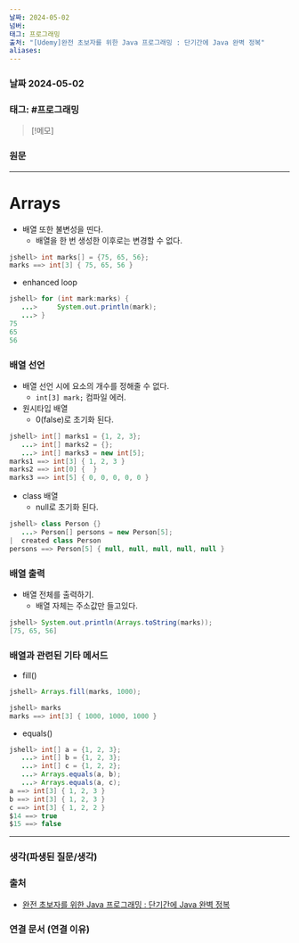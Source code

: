 ```yaml
---
날짜: 2024-05-02
넘버: 
태그: 프로그래밍
출처: "[Udemy]완전 초보자를 위한 Java 프로그래밍 : 단기간에 Java 완벽 정복"
aliases:
---
```

### 날짜  2024-05-02

### 태그:  #프로그래밍

>[!메모]
>

### 원문
---
# Arrays
- 배열 또한 불변성을 띤다.
	- 배열을 한 번 생성한 이후로는 변경할 수 없다.
```java
jshell> int marks[] = {75, 65, 56};
marks ==> int[3] { 75, 65, 56 }
```
- enhanced loop
```java
jshell> for (int mark:marks) {
   ...>     System.out.println(mark);
   ...> }
75
65
56
```
### 배열 선언
- 배열 선언 시에 요소의 개수를 정해줄 수 없다.
	- `int[3] mark;` 컴파일 에러.
- 원시타입 배열
	- 0(false)로 초기화 된다.
```java
jshell> int[] marks1 = {1, 2, 3};
   ...> int[] marks2 = {};
   ...> int[] marks3 = new int[5];
marks1 ==> int[3] { 1, 2, 3 }
marks2 ==> int[0] {  }
marks3 ==> int[5] { 0, 0, 0, 0, 0 }
```
- class 배열
	- null로 초기화 된다.
```java
jshell> class Person {}
   ...> Person[] persons = new Person[5];
|  created class Person
persons ==> Person[5] { null, null, null, null, null }
```
### 배열 출력
- 배열 전체를 출력하기.
	- 배열 자체는 주소값만 들고있다.
```java
jshell> System.out.println(Arrays.toString(marks));
[75, 65, 56]
```
### 배열과 관련된 기타 메서드
- fill()
```java
jshell> Arrays.fill(marks, 1000);

jshell> marks
marks ==> int[3] { 1000, 1000, 1000 }
```
- equals()
```java
jshell> int[] a = {1, 2, 3};
   ...> int[] b = {1, 2, 3};
   ...> int[] c = {1, 2, 2};
   ...> Arrays.equals(a, b);
   ...> Arrays.equals(a, c);
a ==> int[3] { 1, 2, 3 }
b ==> int[3] { 1, 2, 3 }
c ==> int[3] { 1, 2, 2 }
$14 ==> true
$15 ==> false
```
 
---
### 생각(파생된 질문/생각)

### 출처
- [완전 초보자를 위한 Java 프로그래밍 : 단기간에 Java 완벽 정복](https://www.udemy.com/course/best-java-programming/?couponCode=ST6MT42324)

### 연결 문서 (연결 이유)
